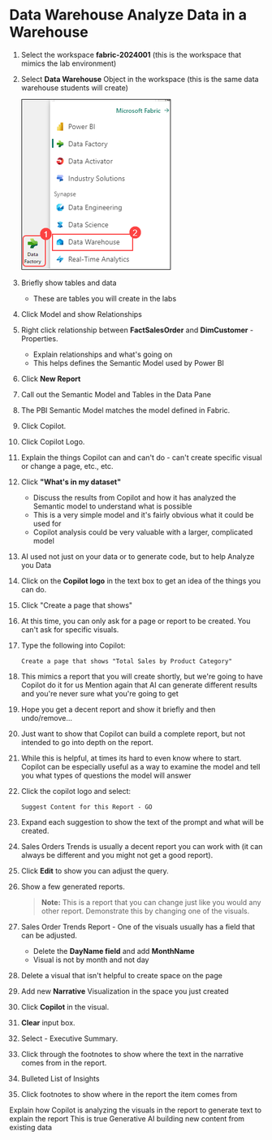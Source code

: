 # Data Warehouse Analyze Data in a Warehouse

1. Select the workspace **fabric-2024001** (this is the workspace that mimics the lab environment)

1. Select **Data Warehouse** Object in the workspace (this is the same data warehouse students will create)

    ![New dataflow.](./Images/2.png)
 
1. Briefly show tables and data

   -	These are tables you will create in the labs
 
1. Click Model and show Relationships
 
1. Right click relationship between **FactSalesOrder** and **DimCustomer** - Properties.

   -	Explain relationships and what's going on
   -	This helps defines the Semantic Model used by Power BI
 
1. Click  **New Report**
1. Call out the Semantic Model and Tables in the Data Pane
1. The PBI Semantic Model matches the model defined in Fabric.
1. Click Copilot.
1. Click Copilot Logo.
1. Explain the things Copilot can and can't do - can't create specific visual or change a page, etc., etc.

1. Click **"What's in my dataset"**
    -	Discuss the results from Copilot and how it has analyzed the Semantic model to understand what is possible
    -	This is a very simple model and it's fairly obvious what it could be used for
    -	Copilot analysis could be very valuable with a larger, complicated model
    
1. AI used not just on your data or to generate code, but to help Analyze you Data
 
1. Click on the **Copilot logo** in the text box to get an idea of the things you can do.
 
1. Click "Create a page that shows"
   
1. At this time, you can only ask for a page or report to be created. You can't ask for specific visuals.
 
1. Type the following into Copilot:
  
    ```
    Create a page that shows "Total Sales by Product Category"
    ```
 
1. This mimics a report that you will create shortly, but we're going to have Copilot do it for us 
Mention again that AI can generate different results and you're never sure what you're going to get
 
1. Hope you get a decent report and show it briefly and then undo/remove… 
1. Just want to show that Copilot can build a complete report, but not intended to go into depth on the report.
 
1. While this is helpful, at times its hard to even know where to start. Copilot can be especially useful as a way to examine the model and tell you what types of questions the model will answer
 
1. Click the copilot logo and select:

    ```
    Suggest Content for this Report - GO
    ```
 
1. Expand each suggestion to show the text of the prompt and what will be created.
 
1. Sales Orders Trends is usually a decent report you can work with (it can always  be different and you might not get a good report).
 
1.	Click **Edit** to show you can adjust the query.

1.	Show a few generated reports.

    > **Note:** This is a report that you can change just like you would any other report. Demonstrate this by changing one of the visuals.
 
1.	Sales Order Trends Report - One of the visuals usually has a field that can be adjusted.

    - Delete the **DayName field** and add **MonthName**
    - Visual is not by month and not day
  
1. Delete a visual that isn't helpful to create space on the page
 
1. Add new **Narrative** Visualization in the space you just created
 
1. Click **Copilot** in the visual.

1. **Clear** input box.
1. Select - Executive Summary.

1. Click through the footnotes to show where the text in the narrative comes from in the report.

1. Bulleted List of Insights
1. Click footnotes to show where in the report the item comes from
 
Explain how Copilot is analyzing the visuals in the report to generate text to explain the report
This is true Generative AI building new content from existing data
